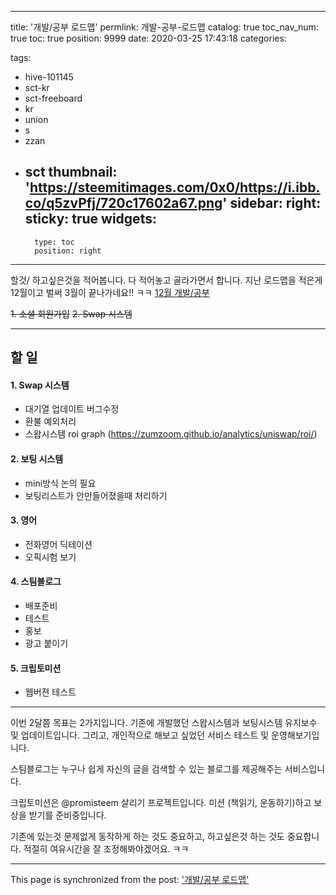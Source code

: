 
---
title: '개발/공부 로드맵'
permlink: 개발-공부-로드맵
catalog: true
toc_nav_num: true
toc: true
position: 9999
date: 2020-03-25 17:43:18
categories:

tags:
- hive-101145
- sct-kr
- sct-freeboard
- kr
- union
- s
- zzan
- sct
thumbnail: 'https://steemitimages.com/0x0/https://i.ibb.co/q5zvPfj/720c17602a67.png'
sidebar:
    right:
        sticky: true
widgets:
    -
        type: toc
        position: right
---


할것/ 하고싶은것을 적어봅니다. 다 적어놓고 골라가면서 합니다.
지난 로드맵을 적은게 12월이고 벌써 3월이 끝나가네요!! ㅋㅋ
[12월 개발/공부](https://steempeak.com/@jacobyu/5ezuj8)

~~1. 소셜 회원가입~~
~~2. Swap 시스템~~

---

## 할 일


#### 1. Swap 시스템

* 대기열 업데이트 버그수정
* 환불 예외처리
* 스왑시스템 roi graph (https://zumzoom.github.io/analytics/uniswap/roi/)

#### 2. 보팅 시스템
* mini방식 논의 필요
* 보팅리스트가 안만들어졌을때 처리하기

#### 3. 영어
* 전화영어 딕테이션
* 오픽시험 보기

#### 4. 스팀블로그
* 배포준비
* 테스트
* 홍보
* 광고 붙이기

#### 5. 크립토미션
* 웹버젼 테스트

---

이번 2달쯤 목표는 2가지입니다. 기존에 개발했던 스왑시스템과 보팅시스템 유지보수 및 업데이트입니다. 그리고, 개인적으로 해보고 싶었던 서비스 테스트 및 운영해보기입니다.

스팀블로그는 누구나 쉽게 자신의 글을 검색할 수 있는 블로그를 제공해주는 서비스입니다. 

크립토미션은 @promisteem 살리기 프로젝트입니다. 미션 (책읽기, 운동하기)하고 보상을 받기를 준비중입니다.

기존에 있는것 문제없게 동작하게 하는 것도 중요하고, 하고싶은것 하는 것도 중요합니다. 적절히 여유시간을 잘 조정해봐야겠어요. ㅋㅋ

- - -

This page is synchronized from the post: ['개발/공부 로드맵'](https://steempeak.com/@jacobyu/3wu8pw)
